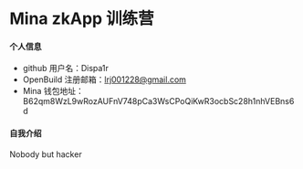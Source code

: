 # Mina zkApp 训练营


#### 个人信息

- github 用户名：Dispa1r
- OpenBuild 注册邮箱：lrj001228@gmail.com
- Mina 钱包地址：B62qm8WzL9wRozAUFnV748pCa3WsCPoQiKwR3ocbSc28h1nhVEBns6d

#### 自我介绍
Nobody but hacker
